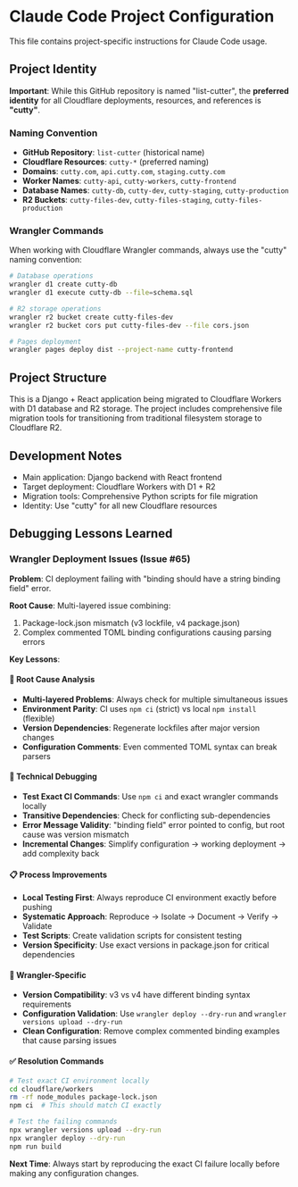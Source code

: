 # Claude Code Project Configuration

This file contains project-specific instructions for Claude Code usage.

## Project Identity

**Important**: While this GitHub repository is named "list-cutter", the **preferred identity** for all Cloudflare deployments, resources, and references is **"cutty"**.

### Naming Convention

- **GitHub Repository**: `list-cutter` (historical name)
- **Cloudflare Resources**: `cutty-*` (preferred naming)
- **Domains**: `cutty.com`, `api.cutty.com`, `staging.cutty.com`
- **Worker Names**: `cutty-api`, `cutty-workers`, `cutty-frontend`
- **Database Names**: `cutty-db`, `cutty-dev`, `cutty-staging`, `cutty-production`
- **R2 Buckets**: `cutty-files-dev`, `cutty-files-staging`, `cutty-files-production`

### Wrangler Commands

When working with Cloudflare Wrangler commands, always use the "cutty" naming convention:

```bash
# Database operations
wrangler d1 create cutty-db
wrangler d1 execute cutty-db --file=schema.sql

# R2 storage operations
wrangler r2 bucket create cutty-files-dev
wrangler r2 bucket cors put cutty-files-dev --file cors.json

# Pages deployment
wrangler pages deploy dist --project-name cutty-frontend
```

## Project Structure

This is a Django + React application being migrated to Cloudflare Workers with D1 database and R2 storage. The project includes comprehensive file migration tools for transitioning from traditional filesystem storage to Cloudflare R2.

## Development Notes

- Main application: Django backend with React frontend
- Target deployment: Cloudflare Workers with D1 + R2
- Migration tools: Comprehensive Python scripts for file migration
- Identity: Use "cutty" for all new Cloudflare resources

## Debugging Lessons Learned

### Wrangler Deployment Issues (Issue #65)

**Problem**: CI deployment failing with "binding should have a string binding field" error.

**Root Cause**: Multi-layered issue combining:
1. Package-lock.json mismatch (v3 lockfile, v4 package.json)
2. Complex commented TOML binding configurations causing parsing errors

**Key Lessons**:

#### 🎯 Root Cause Analysis
- **Multi-layered Problems**: Always check for multiple simultaneous issues
- **Environment Parity**: CI uses `npm ci` (strict) vs local `npm install` (flexible)
- **Version Dependencies**: Regenerate lockfiles after major version changes
- **Configuration Comments**: Even commented TOML syntax can break parsers

#### 🔧 Technical Debugging
- **Test Exact CI Commands**: Use `npm ci` and exact wrangler commands locally
- **Transitive Dependencies**: Check for conflicting sub-dependencies
- **Error Message Validity**: "binding field" error pointed to config, but root cause was version mismatch
- **Incremental Changes**: Simplify configuration → working deployment → add complexity back

#### 📋 Process Improvements
- **Local Testing First**: Always reproduce CI environment exactly before pushing
- **Systematic Approach**: Reproduce → Isolate → Document → Verify → Validate
- **Test Scripts**: Create validation scripts for consistent testing
- **Version Specificity**: Use exact versions in package.json for critical dependencies

#### 🚀 Wrangler-Specific
- **Version Compatibility**: v3 vs v4 have different binding syntax requirements
- **Configuration Validation**: Use `wrangler deploy --dry-run` and `wrangler versions upload --dry-run`
- **Clean Configuration**: Remove complex commented binding examples that cause parsing issues

#### ✅ Resolution Commands
```bash
# Test exact CI environment locally
cd cloudflare/workers
rm -rf node_modules package-lock.json
npm ci  # This should match CI exactly

# Test the failing commands
npx wrangler versions upload --dry-run
npx wrangler deploy --dry-run
npm run build
```

**Next Time**: Always start by reproducing the exact CI failure locally before making any configuration changes.